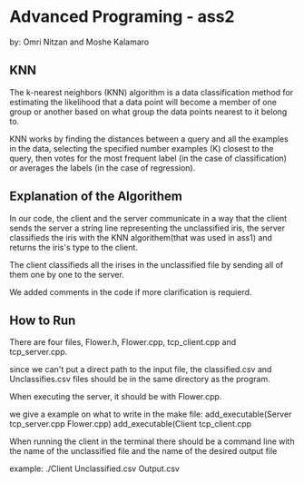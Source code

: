 # Advanced Programing - ass2
by: Omri Nitzan and Moshe Kalamaro


## KNN
The k-nearest neighbors (KNN) algorithm is a data classification method for estimating the likelihood that a data point will become a member of one group or another based on what group the data points nearest to it belong to.

KNN works by finding the distances between a query and all the examples in the data, selecting the specified number examples (K) closest to the query, then votes for the most frequent label (in the case of classification) or averages the labels (in the case of regression).

## Explanation of the Algorithem

In our code, the client and the server communicate in a way that the client sends the server a string line representing the unclassified iris,
the server classifieds the iris with the KNN algorithem(that was used in ass1) and returns the iris's type to the client.

The client classifieds all the irises in the unclassified file by sending all of them one by one to the server.

We added comments in the code if more clarification is requierd.

## How to Run

There are four files, Flower.h, Flower.cpp, tcp_client.cpp and tcp_server.cpp.

since we can't put a direct path to the input file, the classified.csv and Unclassifies.csv files should be in the same directory as the program.

When executing the server, it should be with Flower.cpp.

  we give a example on what to write in the make file:
         add_executable(Server tcp_server.cpp Flower.cpp)
         add_executable(Client tcp_client.cpp
         
When running the client in the terminal there should be a command line with the name of the unclassified file and the name of the desired output file

  example: ./Client Unclassified.csv Output.csv
 
